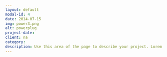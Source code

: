 ```yaml
---
layout: default
modal-id: 4
date: 2014-07-15
img: power3.png
alt: powerplug
project-date: 
client: na
category: 
description: Use this area of the page to describe your project. Lorem ipsum dolor sit amet, consectetur adipisicing elit. Mollitia neque assumenda ipsam nihil, molestias magnam, recusandae quos quis inventore quisquam velit asperiores, vitae? Reprehenderit soluta, eos quod consequuntur itaque. Nam.
---
```

